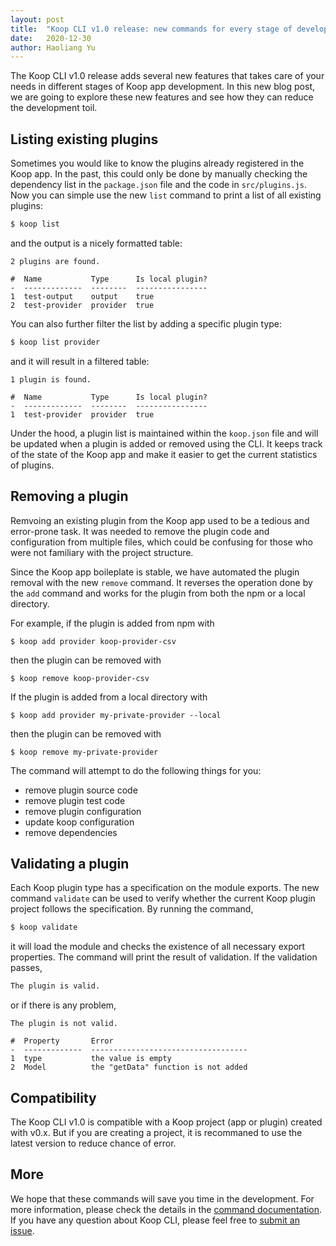 ```yaml
---
layout: post
title:  "Koop CLI v1.0 release: new commands for every stage of development"
date:   2020-12-30
author: Haoliang Yu
---
```


The Koop CLI v1.0 release adds several new features that takes care of your needs in different stages of Koop app development. In this new blog post, we are going to explore these new features and see how they can reduce the development toil.

## Listing existing plugins

Sometimes you would like to know the plugins already registered in the Koop app. In the past, this could only be done by manually checking the dependency list in the `package.json` file and the code in `src/plugins.js`. Now you can simple use the new `list` command to print a list of all existing plugins:

``` bash
$ koop list
```

and the output is a nicely formatted table:

```
2 plugins are found.

#  Name           Type      Is local plugin?
-  -------------  --------  ----------------
1  test-output    output    true
2  test-provider  provider  true
```

You can also further filter the list by adding a specific plugin type:

``` bash
$ koop list provider
```

and it will result in a filtered table:


```
1 plugin is found.

#  Name           Type      Is local plugin?
-  -------------  --------  ----------------
1  test-provider  provider  true
```

Under the hood, a plugin list is maintained within the `koop.json` file and will be updated when a plugin is added or removed using the CLI. It keeps track of the state of the Koop app and make it easier to get the current statistics of plugins.

## Removing a plugin

Remvoing an existing plugin from the Koop app used to be a tedious and error-prone task. It was needed to remove the plugin code and configuration from multiple files, which could be confusing for those who were not familiary with the project structure.

Since the Koop app boileplate is stable, we have automated the plugin removal with the new `remove` command. It reverses the operation done by the `add` command and works for the plugin from both the npm or a local directory.

For example, if the plugin is added from npm with

```
$ koop add provider koop-provider-csv
```

then the plugin can be removed with

```
$ koop remove koop-provider-csv
```

If the plugin is added from a local directory with

```
$ koop add provider my-private-provider --local
```

then the plugin can be removed with

```
$ koop remove my-private-provider
```

The command will attempt to do the following things for you:

* remove plugin source code
* remove plugin test code
* remove plugin configuration
* update koop configuration
* remove dependencies

## Validating a plugin

Each Koop plugin type has a specification on the module exports. The new command `validate` can be used to verify whether the current Koop plugin project follows the specification. By running the command,

``` bash
$ koop validate
```

it will load the module and checks the existence of all necessary export properties. The command will print the result of validation. If the validation passes,

``` bash
The plugin is valid.
```

or if there is any problem,

```
The plugin is not valid.

#  Property       Error
-  -------------  -----------------------------------
1  type           the value is empty
2  Model          the "getData" function is not added
```

## Compatibility

The Koop CLI v1.0 is compatible with a Koop project (app or plugin) created with v0.x. But if you are creating a project, it is recommaned to use the latest version to reduce chance of error.

## More

We hope that these commands will save you time in the development. For more information, please check the details in the [command documentation](https://github.com/koopjs/koop-cli/tree/master/docs/commands). If you have any question about Koop CLI, please feel free to [submit an issue](https://github.com/koopjs/koop-cli/issues/new).
